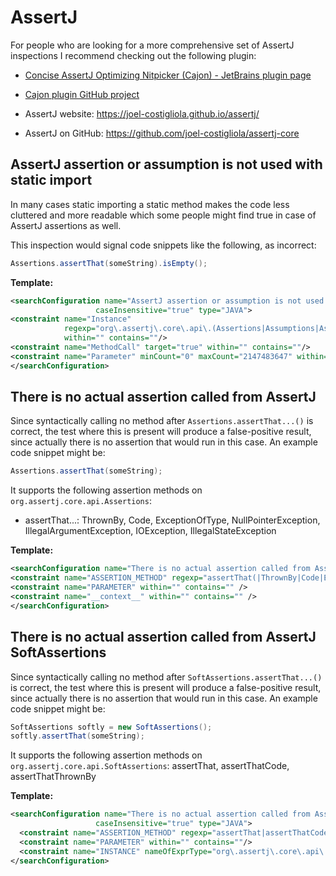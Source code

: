 # AssertJ

For people who are looking for a more comprehensive set of AssertJ inspections I recommend checking out the following plugin:
- [Concise AssertJ Optimizing Nitpicker ​(Cajon) - JetBrains plugin page](https://plugins.jetbrains.com/plugin/12195-concise-assertj-optimizing-nitpicker-cajon-)
- [Cajon plugin GitHub project](https://github.com/chrisly42/cajon-plugin)

- AssertJ website: https://joel-costigliola.github.io/assertj/
- AssertJ on GitHub: https://github.com/joel-costigliola/assertj-core

## AssertJ assertion or assumption is not used with static import

In many cases static importing a static method makes the code less cluttered and more readable which some people might find true in case of AssertJ assertions as well.

This inspection would signal code snippets like the following, as incorrect:

```java
Assertions.assertThat(someString).isEmpty();
```

**Template:**

```xml
<searchConfiguration name="AssertJ assertion or assumption is not used with static import." text="$Instance$.$MethodCall$($Parameter$)" recursive="false"
                   caseInsensitive="true" type="JAVA">
<constraint name="Instance"
            regexp="org\.assertj\.core\.api\.(Assertions|Assumptions|AssertionsForClassTypes|AssertionsForInterfaceTypes|BDDAssertions|Java6Assertions|Java6BDDAssertions"
            within="" contains=""/>
<constraint name="MethodCall" target="true" within="" contains=""/>
<constraint name="Parameter" minCount="0" maxCount="2147483647" within="" contains=""/>
</searchConfiguration>
```

## There is no actual assertion called from AssertJ

Since syntactically calling no method after `Assertions.assertThat...()` is correct, the test where this is present will produce a false-positive result, since actually there is
no assertion that would run in this case. An example code snippet might be:

```java
Assertions.assertThat(someString);
```

It supports the following assertion methods on `org.assertj.core.api.Assertions`:
- assertThat...: ThrownBy, Code, ExceptionOfType, NullPointerException, IllegalArgumentException, IOException, IllegalStateException

**Template:**

```xml
<searchConfiguration name="There is no actual assertion called from AssertJ." text="org.assertj.core.api.Assertions.$ASSERTION_METHOD$($PARAMETER$);" recursive="true" caseInsensitive="true" type="JAVA">
<constraint name="ASSERTION_METHOD" regexp="assertThat(|ThrownBy|Code|ExceptionOfType|NullPointerException|IllegalArgumentException|IOException|IllegalStateException)" within="" contains="" />
<constraint name="PARAMETER" within="" contains="" />
<constraint name="__context__" within="" contains="" />
</searchConfiguration>
```

## There is no actual assertion called from AssertJ SoftAssertions

Since syntactically calling no method after `SoftAssertions.assertThat...()` is correct, the test where this is present will produce a false-positive result, since actually there is
no assertion that would run in this case. An example code snippet might be:

```java
SoftAssertions softly = new SoftAssertions();
softly.assertThat(someString);
```

It supports the following assertion methods on `org.assertj.core.api.SoftAssertions`: assertThat, assertThatCode, assertThatThrownBy

**Template:**

```xml
<searchConfiguration name="There is no actual assertion called from AssertJ SoftAssertions." text="$INSTANCE$.$ASSERTION_METHOD$($PARAMETER$);" recursive="false"
                   caseInsensitive="true" type="JAVA">
  <constraint name="ASSERTION_METHOD" regexp="assertThat|assertThatCode|assertThatThrownBy" within="" contains=""/>
  <constraint name="PARAMETER" within="" contains=""/>
  <constraint name="INSTANCE" nameOfExprType="org\.assertj\.core\.api\.SoftAssertions" within="" contains=""/>
</searchConfiguration>
```
